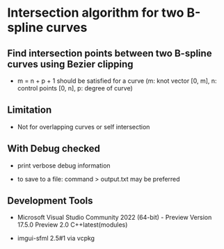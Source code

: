 # Intersection algorithm for two B-spline curves

## Find intersection points between two B-spline curves using Bezier clipping

- m = n + p + 1 should be satisfied for a curve
(m: knot vector [0, m], n: control points [0, n], p: degree of curve)

## Limitation

- Not for overlapping curves or self intersection

## With Debug checked

- print verbose debug information

- to save to a file: command > output.txt may be preferred

## Development Tools

- Microsoft Visual Studio Community 2022 (64-bit) - Preview
Version 17.5.0 Preview 2.0
C++latest(modules)

- imgui-sfml 2.5#1 via vcpkg
